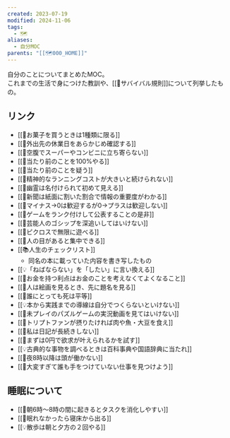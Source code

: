 ```yaml
---
created: 2023-07-19
modified: 2024-11-06
tags:
  - 🗺️
aliases:
  - 自分MOC
parents: "[[🗺️000_HOME]]"
---
```

自分のことについてまとめたMOC。  
これまでの生活で身につけた教訓や、[[📝サバイバル規則]]について列挙したもの。

## リンク
- [[🧭お菓子を買うときは1種類に限る]]
- [[🧭外出先の休業日をあらかじめ確認する]] 
- [[🧭空腹でスーパーやコンビニに立ち寄らない]] 
- [[🧭当たり前のことを100%やる]]
- [[🧭当たり前のことを疑う]]
- [[💭精神的なランニングコストが大きいと続けられない]]
- [[💭幽霊は名付けられて初めて見える]] 
- [[💭新聞は紙面に割いた割合で情報の重要度がわかる]] 
- [[💭マイナス→0は歓迎するが0→プラスは歓迎しない]]
- [[💭ゲームをランク付けして公表することの是非]]
- [[🧭芸能人のゴシップを深追いしてはいけない]]
- [[💭ピクロスで無限に遊べる]] 
- [[🧭人の目があると集中できる]]
- [[📚人生のチェックリスト]]
	- 同名の本に載っていた内容を書き写したもの
- [[💡「ねばならない」を「したい」に言い換える]] 
- [[💭お金を持つ利点はお金のことを考えなくてよくなること]] 
- [[💭人は絵画を見るとき、先に題名を見る]] 
- [[💭誰にとっても死は平等]] 
- [[💡本から実践までの導線は自分でつくらないといけない]]
- [[🧭未プレイのパズルゲームの実況動画を見てはいけない]]
- [[💭トリプトファンが摂りたければ肉や魚・大豆を食え]]
- [[💭私は日記が長続きしない]]
- [[🧭まずは0円で欲求が叶えられるかを試す]]
- [[💡古典的な事物を調べるときは百科事典や国語辞典に当たれ]]
- [[🧭夜8時以降は頭が働かない]]
- [[🧭大変すぎて誰も手をつけていない仕事を見つけよう]]
## 睡眠について
- [[💭朝6時～8時の間に起きるとタスクを消化しやすい]]
- [[🧭眠れなかったら寝床から出る]]
- [[💡散歩は朝と夕方の２回やる]] 